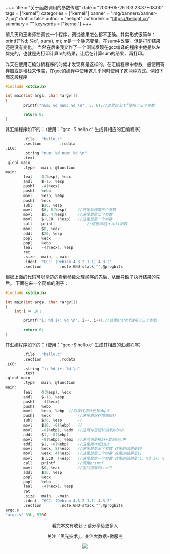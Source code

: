+++
title = "关于函数调用的参数传递"
date = "2009-05-26T03:23:37+08:00"
tags = ["kernel"]
categories = ["kernel"]
banner = "img/banners/banner-2.jpg"
draft = false
author = "helight"
authorlink = "https://helight.cn"
summary = ""
keywords = ["kernel"]
+++

前几天和王老师在调式一个程序，调试结果怎么都不正确。其实形式很简单：
printf("%d; %d", sum(), m); m是一个静态变量，在sum中改变，但是打印结果还是没有变化。
当然在后来我又作了一个测试发现在gcc编译的程序中他是以左优先的，也就是先打印计算m的结果，让后在计算sum的结果，再打印。
<!--more-->
昨天在使用汇编分析程序的时候才发现真是这样的，在汇编程序中参数一般使用寄存器或是堆栈来传递，在gcc的编译中使用这几乎同时使用了这两种方式。例如下面这段程序
```c
#include <stdio.h>

int main(int args, char *argv[])
{
        printf("num: %d num: %d \n", 5, 6);//这里printf使用了三个参数

        return 0;
} 
```
其汇编程序如下的：（使用：”gcc -S hello.c“ 生成其相应的汇编程序）
```c
        .file   "hello.c"
        .section        .rodata
.LC0:
        .string "num: %d num: %d \n"
        .text
.globl main
        .type   main, @function
main:
        leal    4(%esp), %ecx
        andl    $-16, %esp
        pushl   -4(%ecx)
        pushl   %ebp
        movl    %esp, %ebp
        pushl   %ecx
        subl    $20, %esp
        movl    $6, 8(%esp) 	//这里处理第三个参数
        movl    $5, 4(%esp) 	//这里是第二个参数
        movl    $.LC0, (%esp)	//这里是第一个参数
        call    printf        		//这里调用printf函数
        movl    $0, %eax
        addl    $20, %esp
        popl    %ecx
        popl    %ebp
        leal    -4(%ecx), %esp
        ret
        .size   main, .-main
        .ident  "GCC: (Debian 4.3.2-1.1) 4.3.2"
        .section        .note.GNU-stack,"",@progbits    
```
根据上面的代码可以清楚的看到参数处理顺序的先后，从而导致了执行结果的先后。
下面在来一个简单的例子：
```c
#include <stdio.h>

int main(int args, char *argv[])
{
	int i ＝ 10；

        printf("i: %d i+: %d \n", i++, i++);//这里printf使用了三个参数

        return 0;
} 
```
其汇编程序如下的：（使用：”gcc -S hello.c“ 生成其相应的汇编程序）
```c
        .file   "hello.c"                                                     
        .section        .rodata
.LC0:
        .string "i: %d i+: %d \n"
        .text
.globl main
        .type   main, @function
main:
        leal    4(%esp), %ecx
        andl    $-16, %esp
        pushl   -4(%ecx)
        pushl   %ebp
        movl    %esp, %ebp	//将堆栈指针放到ebp中
        pushl   %ecx			//这里是保存堆栈指针
        subl    $36, %esp		//
        movl    $10, -8(%ebp)	//
        movl    -8(%ebp), %edx	//这两句是把10放到edx中
        addl    $1, -8(%ebp)
        movl    -8(%ebp), %eax	//这两句是把i++放到eax中
        addl    $1, -8(%ebp)	//这里再次把i加1
        movl    %edx, 8(%esp)	//这里是第三个参数 这里的结果是10
        movl    %eax, 4(%esp)	//这里是第二个参数 这里的结果是11
        movl    $.LC0, (%esp)	//这里是第一个参数 这里的结果是"i: %d i+: %d \n"
        call    printf			//调用printf
        movl    $0, %eax		//返回值放到eax中
        addl    $36, %esp
        popl    %ecx
        popl    %ebp
        leal    -4(%ecx), %esp
        ret
        .size   main, .-main
        .ident  "GCC: (Debian 4.3.2-1.1) 4.3.2"
        .section        .note.GNU-stack,"",@progbits
argc.s                                                                        1,2-9          All
"argc.s" 33L, 576C
```

<center>
看完本文有收获？请分享给更多人<br>

关注「黑光技术」，关注大数据+微服务<br>

![](/img/qrcode_helight_tech.jpg)
</center>
